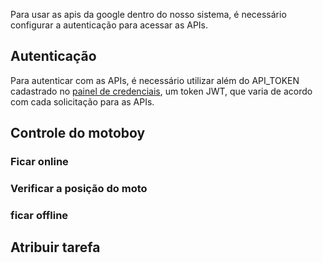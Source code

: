 Para usar as apis da google dentro do nosso sistema, é necessário configurar a autenticação para acessar as APIs.

## Autenticação

Para autenticar com as APIs, é necessário utilizar além do API_TOKEN cadastrado no [painel de credenciais](https://console.cloud.google.com/apis/credentials?project=odrd-onboarding), um token JWT, que varia de acordo com cada solicitação para as APIs.

## Controle do motoboy

### Ficar online

### Verificar a posição do moto

### ficar offline

## Atribuir tarefa

